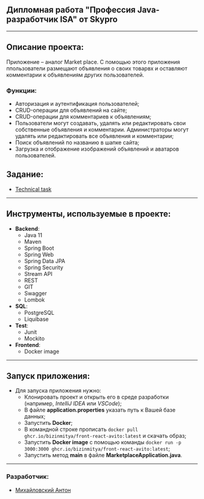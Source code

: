 ﻿
<div>

## Дипломная работа "Профессия Java-разработчик ISA" от Skypro
</div>

___
## Описание проекта:

Приложение – аналог Market place. 
С помощью этого приложения ппользователи размещают объявления о своих товарвх и оставляют комментарии к объявлениям других пользователей.

### Функции:

- Авторизация и аутентификация пользователей;
- CRUD-операции для объявлений на сайте;
- CRUD-операции для комментариев к объявлениям;
- Пользователи могут создавать, удалять или редактировать свои собственные объявления и комментарии. Администраторы могут удалять или редактировать все объявления и комментарии;
- Поиск объявлений по названию в шапке сайта;
- Загрузка и отображение изображений объявлений и аватаров пользователей.

## Задание:
- [Technical task](https://skyengpublic.notion.site/02df5c2390684e3da20c7a696f5d463d)

___
## Инструменты, используемые в проекте:
* **Backend**:
    - Java 11
    - Maven
    - Spring Boot
    - Spring Web
    - Spring Data JPA
    - Spring Security
    - Stream API
    - REST
    - GIT
    - Swagger
    - Lombok
* **SQL**:
    - PostgreSQL
    - Liquibase
* **Test**:
    - Junit
    - Mockito
* **Frontend**:
    - Docker image

___
## Запуск приложения:
* Для запуска приложения нужно:
    - Клонировать проект и открыть его в среде разработки (например, *IntelliJ IDEA* или *VSCode*);
    - В файле **application.properties** указать путь к Вашей базе данных;
    - Запустить **Docker**;
    - В командной строке прописать ```docker pull ghcr.io/bizinmitya/front-react-avito:latest``` и скачать образ;
    - Запустить **Docker image** с помощью команды ```docker run -p 3000:3000 ghcr.io/bizinmitya/front-react-avito:latest```;
    - Запустить метод **main** в файле **MarketplaceApplication.java**.

___
### Разработчик:
- [Михайловский Антон](https://github.com/Lobetcki)

 

